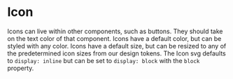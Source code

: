 # Icon

Icons can live within other components, such as buttons. They should take on the text color of that component.
Icons have a default color, but can be styled with any color.
Icons have a default size, but can be resized to any of the predetermined icon sizes from our design tokens.
The Icon svg defaults to `display: inline` but can be set to `display: block` with the `block` property.
